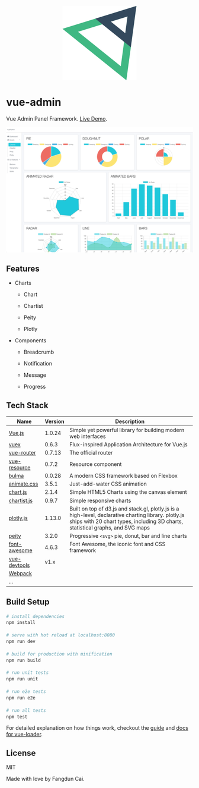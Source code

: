 <p align="center"><img width="200" src="src/assets/logo@2x.png"></p>

# vue-admin

Vue Admin Panel Framework. [Live Demo][].

![](screenshots/app.png)

## Features

* Charts

  * Chart

  * Chartist

  * Peity

  * Plotly

* Components

  * Breadcrumb

  * Notification

  * Message

  * Progress

## Tech Stack

| Name | Version | Description |  
| --- | --- | --- |  
| [Vue.js][] | 1.0.24 | Simple yet powerful library for building modern web interfaces |  
| [vuex][] | 0.6.3 | Flux-inspired Application Architecture for Vue.js |  
| [vue-router][] | 0.7.13 | The official router |  
| [vue-resource][] | 0.7.2 | Resource component |  
| [bulma][] | 0.0.28 | A modern CSS framework based on Flexbox |  
| [animate.css][] | 3.5.1 | Just-add-water CSS animation |  
| [chart.js][] | 2.1.4 | Simple HTML5 Charts using the canvas element |  
| [chartist.js][] | 0.9.7 | Simple responsive charts |  
| [plotly.js][] | 1.13.0 | Built on top of d3.js and stack.gl, plotly.js is a high-level, declarative charting library. plotly.js ships with 20 chart types, including 3D charts, statistical graphs, and SVG maps |  
| [peity][] | 3.2.0 | Progressive `<svg>` pie, donut, bar and line charts |  
| [font-awesome][] | 4.6.3 | Font Awesome, the iconic font and CSS framework |  
| [vue-devtools][]| v1.x     |           |
| [Webpack][]   |          |           |
| ... |  |  |  

## Build Setup

``` bash
# install dependencies
npm install

# serve with hot reload at localhost:8080
npm run dev

# build for production with minification
npm run build

# run unit tests
npm run unit

# run e2e tests
npm run e2e

# run all tests
npm test
```

For detailed explanation on how things work, checkout the [guide](http://vuejs-templates.github.io/webpack/) and [docs for vue-loader](http://vuejs.github.io/vue-loader).

## License

  MIT

Made with love by Fangdun Cai.

[Live Demo]: https://vue-admin.fundon.me/
[Vue.js]: http://vuejs.org
[vuex]: https://github.com/vuejs/vuex
[vue-router]: https://github.com/vuejs/vue-router
[vue-resource]: https://github.com/vuejs/vue-resource
[vue-devtools]: https://github.com/vuejs/vue-devtools
[Bulma]: http://bulma.io
[animate.css]: http://daneden.github.io/animate.css/
[chart.js]: http://www.chartjs.org
[chartist.js]: https://gionkunz.github.io/chartist-js/index.html
[plotly.js]: https://github.com/plotly/plotly.js
[peity]: https://github.com/benpickles/peity
[font-awesome]: http://fontawesome.io
[Webpack]: https://webpack.github.io
